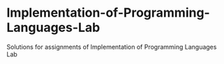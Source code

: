 # Implementation-of-Programming-Languages-Lab
Solutions for assignments of Implementation of Programming Languages Lab
